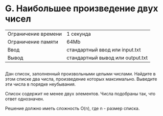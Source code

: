 <div class="header">
      <h1 class="title">G. Наибольшее произведение двух чисел</h1>
      <table>
         <tr class="time-limit">
            <td class="property-title">Ограничение времени</td>
            <td>1&nbsp;секунда</td>
         </tr>
         <tr class="memory-limit">
            <td class="property-title">Ограничение памяти</td>
            <td>64Mb</td>
         </tr>
         <tr class="input-file">
            <td class="property-title">Ввод</td>
            <td colspan="1">стандартный ввод или input.txt</td>
         </tr>
         <tr class="output-file">
            <td class="property-title">Вывод</td>
            <td colspan="1">стандартный вывод или output.txt</td>
         </tr>
      </table>
   </div>
   <h2></h2>
   <div class="legend"><span style="">
         <p>Дан список, заполненный произвольными целыми числами. Найдите в этом списке два числа, произведение которых максимально. Выведите
            эти числа в порядке неубывания.
         </p></span><p>Список содержит не менее двух элементов. Числа подобраны так, что ответ однозначен. </p>
      <p>Решение должно иметь сложность <span class="tex-math-text">O(n)</span>, где <span class="tex-math-text">n</span> - размер списка.
      </p>
      <p></p>
   </div>
